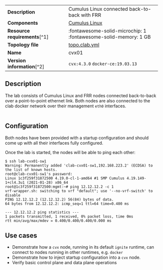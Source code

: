 |                               |                                                                      |
| ----------------------------- | -------------------------------------------------------------------- |
| **Description**               | Cumulus Linux connected back-to-back with FRR                        |
| **Components**                | [Cumulus Linux][cvx]                                                 |
| **Resource requirements**[^1] | :fontawesome-solid-microchip: 1 <br/>:fontawesome-solid-memory: 1 GB |
| **Topology file**             | [topo.clab.yml][topofile]                                            |
| **Name**                      | cvx01                                                                |
| **Version information**[^2]   | `cvx:4.3.0` `docker-ce:19.03.13`                                     |

## Description

The lab consists of Cumulus Linux and FRR nodes connected back-to-back over a point-to-point ethernet link. Both nodes are also connected to the clab docker network over their management `eth0` interfaces.

<div class="mxgraph" style="max-width:100%;border:1px solid transparent;margin:0 auto; display:block;" data-mxgraph="{&quot;page&quot;:0,&quot;zoom&quot;:1.5,&quot;highlight&quot;:&quot;#0000ff&quot;,&quot;nav&quot;:true,&quot;check-visible-state&quot;:true,&quot;resize&quot;:true,&quot;url&quot;:&quot;https://raw.githubusercontent.com/srl-labs/containerlab/diagrams/cvx.drawio&quot;}"></div>

## Configuration

Both nodes have been provided with a startup configuration and should come up with all their interfaces fully configured.

Once the lab is started, the nodes will be able to ping each other:

```
$ ssh lab-cvx01-sw1
Warning: Permanently added 'clab-cvx01-sw1,192.168.223.2' (ECDSA) to the list of known hosts.
root@clab-cvx01-sw1's password:
Linux 1c3f259f31872500 4.19.0-cl-1-amd64 #1 SMP Cumulus 4.19.149-1+cl4.3u1 (2021-01-28) x86_64
root@1c3f259f31872500:mgmt:~# ping 12.12.12.2 -c 1
vrf-wrapper.sh: switching to vrf "default"; use '--no-vrf-switch' to disable
PING 12.12.12.2 (12.12.12.2) 56(84) bytes of data.
64 bytes from 12.12.12.2: icmp_seq=1 ttl=64 time=0.400 ms

--- 12.12.12.2 ping statistics ---
1 packets transmitted, 1 received, 0% packet loss, time 0ms
rtt min/avg/max/mdev = 0.400/0.400/0.400/0.000 ms
```

## Use cases

* Demonstrate how a `cvx` node, running in its default `ignite` runtime, can connect to nodes running in other runtimes, e.g. `docker`
* Demonstrate how to inject startup configuration into a `cvx` node.
* Verify basic control plane and data plane operations

[cvx]: https://www.nvidia.com/en-gb/networking/ethernet-switching/cumulus-vx/
[topofile]: https://github.com/srl-labs/containerlab/blob/main/lab-examples/cvx01/topo.clab.yml

<script type="text/javascript" src="https://viewer.diagrams.net/js/viewer-static.min.js" async></script>
